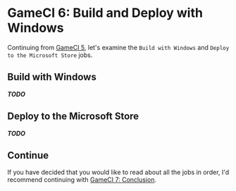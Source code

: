 # GameCI 6: Build and Deploy with Windows

Continuing from [GameCI 5](gameci-5_mac.html), let's examine the `Build with Windows` and `Deploy to the Microsoft Store` jobs.

## Build with Windows

***TODO***

## Deploy to the Microsoft Store

***TODO***

## Continue
If you have decided that you would like to read about all the jobs in order, I'd recommend continuing with [GameCI 7: Conclusion](gameci-7_conclusion.html).
